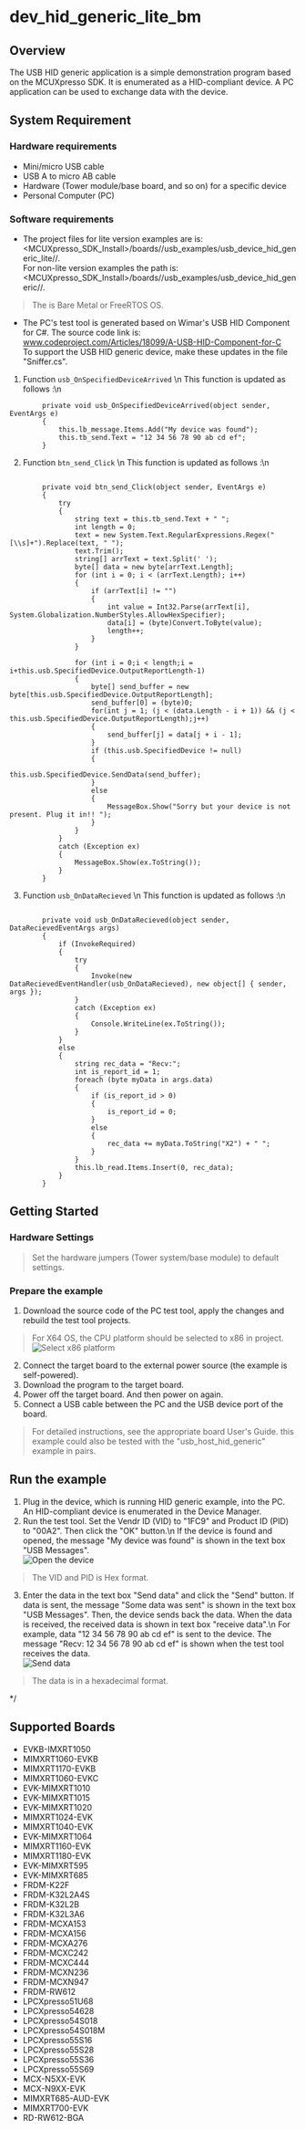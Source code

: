 # dev_hid_generic_lite_bm




## Overview

The USB HID generic application is a simple demonstration program based on the MCUXpresso SDK.
It is enumerated as a HID-compliant device. A PC application can be used to exchange data with the device.

## System Requirement

### Hardware requirements

- Mini/micro USB cable
- USB A to micro AB cable
- Hardware (Tower module/base board, and so on) for a specific device
- Personal Computer (PC)


### Software requirements

- The project files for lite version examples are is:
<br> <MCUXpresso_SDK_Install>/boards/<board>/usb_examples/usb_device_hid_generic_lite/<rtos>/<toolchain>.
<br>  For non-lite version examples the path is:
<br> <MCUXpresso_SDK_Install>/boards/<board>/usb_examples/usb_device_hid_generic/<rtos>/<toolchain>.
> The <rtos> is Bare Metal or FreeRTOS OS.

- The PC's test tool is generated based on Wimar's USB HID Component for C#. The source code link is:
<br> www.codeproject.com/Articles/18099/A-USB-HID-Component-for-C
<br> To support the USB HID generic device, make these updates in the file "Sniffer.cs".
1. Function `usb_OnSpecifiedDeviceArrived` \n
This function is updated as follows :\n
```
        private void usb_OnSpecifiedDeviceArrived(object sender, EventArgs e)
        {
            this.lb_message.Items.Add("My device was found");
            this.tb_send.Text = "12 34 56 78 90 ab cd ef";
        }
```

2. Function `btn_send_Click` \n
This function is updated as follows :\n
```

        private void btn_send_Click(object sender, EventArgs e)
        {
            try
            {
                string text = this.tb_send.Text + " ";
                int length = 0;
                text = new System.Text.RegularExpressions.Regex("[\\s]+").Replace(text, " ");
                text.Trim();
                string[] arrText = text.Split(' ');
                byte[] data = new byte[arrText.Length];
                for (int i = 0; i < (arrText.Length); i++)
                {
                    if (arrText[i] != "")
                    {
                        int value = Int32.Parse(arrText[i], System.Globalization.NumberStyles.AllowHexSpecifier);
                        data[i] = (byte)Convert.ToByte(value);
                        length++;
                    }
                }

                for (int i = 0;i < length;i = i+this.usb.SpecifiedDevice.OutputReportLength-1)
                {
                    byte[] send_buffer = new byte[this.usb.SpecifiedDevice.OutputReportLength];
                    send_buffer[0] = (byte)0;
                    for(int j = 1; (j < (data.Length - i + 1)) && (j < this.usb.SpecifiedDevice.OutputReportLength);j++)
                    {
                        send_buffer[j] = data[j + i - 1];
                    }
                    if (this.usb.SpecifiedDevice != null)
                    {
                        this.usb.SpecifiedDevice.SendData(send_buffer);
                    }
                    else
                    {
                        MessageBox.Show("Sorry but your device is not present. Plug it in!! ");
                    }
                }
            }
            catch (Exception ex)
            {
                MessageBox.Show(ex.ToString());
            }
        }
```

3. Function `usb_OnDataRecieved` \n
This function is updated as follows :\n
```

        private void usb_OnDataRecieved(object sender, DataRecievedEventArgs args)
        {
            if (InvokeRequired)
            {
                try
                {
                    Invoke(new DataRecievedEventHandler(usb_OnDataRecieved), new object[] { sender, args });
                }
                catch (Exception ex)
                {
                    Console.WriteLine(ex.ToString());
                }
            }
            else
            {
                string rec_data = "Recv:";
                int is_report_id = 1;
                foreach (byte myData in args.data)
                {
                    if (is_report_id > 0)
                    {
                        is_report_id = 0;
                    }
                    else
                    {
                        rec_data += myData.ToString("X2") + " ";
                    }
                }
                this.lb_read.Items.Insert(0, rec_data);
            }
        }
```



## Getting Started

### Hardware Settings

> Set the hardware jumpers (Tower system/base module) to default settings.


### Prepare the example

1.  Download the source code of the PC test tool, apply the changes and rebuild the test tool projects.
> For X64 OS, the CPU platform should be selected to x86 in project.
<br>![Select x86 platform](cpu_platform.jpg "Select x86 platform")
2.  Connect the target board to the external power source (the example is self-powered).
3.  Download the program to the target board.
4.  Power off the target board. And then power on again.
5.  Connect a USB cable between the PC and the USB device port of the board.

> For detailed instructions, see the appropriate board User's Guide.
> this example could also be tested with the "usb_host_hid_generic" example in pairs.
## Run the example

1.  Plug in the device, which is running HID generic example, into the PC. An HID-compliant device is enumerated in the Device Manager.
2.  Run the test tool. Set the Vendr ID (VID) to "1FC9" and Product ID (PID) to "00A2". Then click the "OK" button.\n
If the device is found and opened, the message "My device was found" is shown in the text box "USB Messages".
<br>![Open the device](usb_device_hid_generic_test_tool_open.jpg "Open the device")
> The VID and PID is Hex format.

3.  Enter the data in the text box "Send data" and click the "Send" button. If data is sent, the message "Some data was sent" is shown in the text box "USB Messages".
Then, the device sends back the data. When the data is received, the received data is shown in text box "receive data".\n
For example, data "12 34 56 78 90 ab cd ef" is sent to the device. The message "Recv: 12 34 56 78 90 ab cd ef" is shown when the test tool receives the data.
<br>![Send data](usb_device_hid_generic_test_tool_send.jpg "Send data")
> The data is in a hexadecimal format.


*/

## Supported Boards
- EVKB-IMXRT1050
- MIMXRT1060-EVKB
- MIMXRT1170-EVKB
- MIMXRT1060-EVKC
- EVK-MIMXRT1010
- EVK-MIMXRT1015
- EVK-MIMXRT1020
- MIMXRT1024-EVK
- MIMXRT1040-EVK
- EVK-MIMXRT1064
- MIMXRT1160-EVK
- MIMXRT1180-EVK
- EVK-MIMXRT595
- EVK-MIMXRT685
- FRDM-K22F
- FRDM-K32L2A4S
- FRDM-K32L2B
- FRDM-K32L3A6
- FRDM-MCXA153
- FRDM-MCXA156
- FRDM-MCXA276
- FRDM-MCXC242
- FRDM-MCXC444
- FRDM-MCXN236
- FRDM-MCXN947
- FRDM-RW612
- LPCXpresso51U68
- LPCXpresso54628
- LPCXpresso54S018
- LPCXpresso54S018M
- LPCXpresso55S16
- LPCXpresso55S28
- LPCXpresso55S36
- LPCXpresso55S69
- MCX-N5XX-EVK
- MCX-N9XX-EVK
- MIMXRT685-AUD-EVK
- MIMXRT700-EVK
- RD-RW612-BGA

